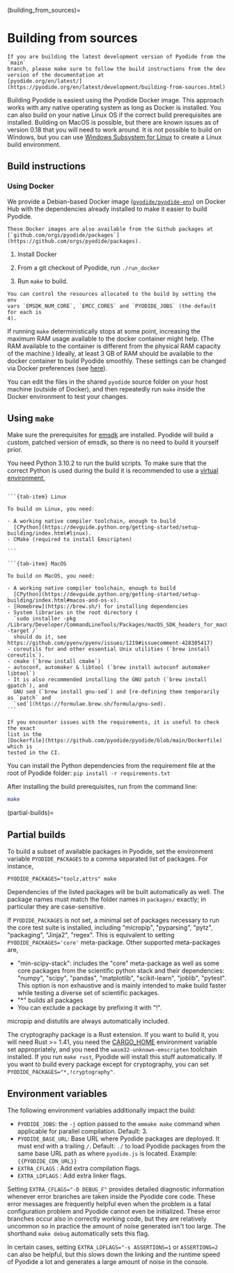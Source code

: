 (building_from_sources)=

# Building from sources

```{warning}
If you are building the latest development version of Pyodide from the `main`
branch, please make sure to follow the build instructions from the dev
version of the documentation at
[pyodide.org/en/latest/](https://pyodide.org/en/latest/development/building-from-sources.html)
```

Building Pyodide is easiest using the Pyodide Docker image. This approach works
with any native operating system as long as Docker is installed. You can also
build on your native Linux OS if the correct build prerequisites are installed.
Building on MacOS is possible, but there are known issues as of version 0.18
that you will need to work around. It is not possible to build on Windows, but
you can use [Windows Subsystem for Linux](https://docs.microsoft.com/en-us/windows/wsl/install-win10)
to create a Linux build environment.

## Build instructions

### Using Docker

We provide a Debian-based Docker image
([`pyodide/pyodide-env`](https://hub.docker.com/r/pyodide/pyodide-env)) on
Docker Hub with the dependencies already installed to make it easier to build
Pyodide.

```{note}
These Docker images are also available from the Github packages at
[`github.com/orgs/pyodide/packages`](https://github.com/orgs/pyodide/packages).
```

1. Install Docker

2. From a git checkout of Pyodide, run `./run_docker`

3. Run `make` to build.

```{note}
You can control the resources allocated to the build by setting the env
vars `EMSDK_NUM_CORE`, `EMCC_CORES` and `PYODIDE_JOBS` (the default for each is
4).
```

If running `make` deterministically stops at some point,
increasing the maximum RAM usage available to the docker container might help.
(The RAM available to the container is different from the physical RAM capacity of the machine.)
Ideally,
at least 3 GB of RAM should be available to the docker container to build
Pyodide smoothly. These settings can be changed via Docker preferences (see
[here](https://stackoverflow.com/questions/44533319/how-to-assign-more-memory-to-docker-container)).

You can edit the files in the shared `pyodide` source folder on your host
machine (outside of Docker), and then repeatedly run `make` inside the Docker
environment to test your changes.

## Using `make`

Make sure the prerequisites for
[emsdk](https://github.com/emscripten-core/emsdk) are installed. Pyodide will
build a custom, patched version of emsdk, so there is no need to build it
yourself prior.

You need Python 3.10.2 to run the build scripts. To make sure that the correct
Python is used during the build it is recommended to use a [virtual
environment](https://packaging.python.org/guides/installing-using-pip-and-virtual-environments/#creating-a-virtual-environment),

````{tab-set}

```{tab-item} Linux

To build on Linux, you need:

- A working native compiler toolchain, enough to build
  [CPython](https://devguide.python.org/getting-started/setup-building/index.html#linux).
- CMake (required to install Emscripten)

```

```{tab-item} MacOS

To build on MacOS, you need:

- A working native compiler toolchain, enough to build
  [CPython](https://devguide.python.org/getting-started/setup-building/index.html#macos-and-os-x).
- [Homebrew](https://brew.sh/) for installing dependencies
- System libraries in the root directory (
  `sudo installer -pkg /Library/Developer/CommandLineTools/Packages/macOS_SDK_headers_for_macOS_10.14.pkg -target /`
  should do it, see https://github.com/pyenv/pyenv/issues/1219#issuecomment-428305417)
- coreutils for and other essential Unix utilities (`brew install coreutils`).
- cmake (`brew install cmake`)
- autoconf, automaker & libtool (`brew install autoconf automaker libtool`)
- It is also recommended installing the GNU patch (`brew install gpatch`), and
  GNU sed (`brew install gnu-sed`) and [re-defining them temporarily as `patch` and
  `sed`](https://formulae.brew.sh/formula/gnu-sed).
```
````

```{note}
If you encounter issues with the requirements, it is useful to check the exact
list in the
[Dockerfile](https://github.com/pyodide/pyodide/blob/main/Dockerfile) which is
tested in the CI.
```

You can install the Python dependencies from the requirement file at the root of Pyodide folder:
`pip install -r requirements.txt`

After installing the build prerequisites, run from the command line:

```bash
make
```

(partial-builds)=

## Partial builds

To build a subset of available packages in Pyodide, set the environment variable
`PYODIDE_PACKAGES` to a comma separated list of packages. For instance,

```
PYODIDE_PACKAGES="toolz,attrs" make
```

Dependencies of the listed packages will be built automatically as well. The
package names must match the folder names in `packages/` exactly; in particular
they are case-sensitive.

If `PYODIDE_PACKAGES` is not set, a minimal set of packages necessary to run
the core test suite is installed, including "micropip", "pyparsing", "pytz",
"packaging", "Jinja2", "regex". This is equivalent to setting
`PYODIDE_PACKAGES='core'`
meta-package. Other supported meta-packages are,

- "min-scipy-stack": includes the "core" meta-package as well as some
  core packages from the scientific python stack and their dependencies:
  "numpy", "scipy", "pandas", "matplotlib", "scikit-learn", "joblib",
  "pytest". This option is non exhaustive and is mainly intended to make build
  faster while testing a diverse set of scientific packages.
- "\*" builds all packages
- You can exclude a package by prefixing it with "!".

micropip and distutils are always automatically included.

The cryptography package is a Rust extension. If you want to build it, you will
need Rust >= 1.41, you need the
[CARGO_HOME](https://doc.rust-lang.org/cargo/reference/environment-variables.html#environment-variables-cargo-reads)
environment variable set appropriately, and you need the
`wasm32-unknown-emscripten` toolchain installed. If you run `make rust`, Pyodide
will install this stuff automatically. If you want to build every package except
for cryptography, you can set `PYODIDE_PACKAGES="*,!cryptography"`.

## Environment variables

The following environment variables additionally impact the build:

- `PYODIDE_JOBS`: the `-j` option passed to the `emmake make` command when
  applicable for parallel compilation. Default: 3.
- `PYODIDE_BASE_URL`: Base URL where Pyodide packages are deployed. It must end
  with a trailing `/`. Default: `./` to load Pyodide packages from the same
  base URL path as where `pyodide.js` is located. Example:
  `{{PYODIDE_CDN_URL}}`
- `EXTRA_CFLAGS` : Add extra compilation flags.
- `EXTRA_LDFLAGS` : Add extra linker flags.

Setting `EXTRA_CFLAGS="-D DEBUG_F"` provides detailed diagnostic information
whenever error branches are taken inside the Pyodide core code. These error
messages are frequently helpful even when the problem is a fatal configuration
problem and Pyodide cannot even be initialized. These error branches occur also
in correctly working code, but they are relatively uncommon so in practice the
amount of noise generated isn't too large. The shorthand `make debug`
automatically sets this flag.

In certain cases, setting `EXTRA_LDFLAGS="-s ASSERTIONS=1` or `ASSERTIONS=2` can
also be helpful, but this slows down the linking and the runtime speed of
Pyodide a lot and generates a large amount of noise in the console.
